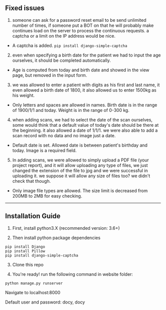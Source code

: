 ## Fixed issues
1. someone can ask for a password reset email to be send unlimited number of times, if someone put a BOT on that he will probably make continues load on the server to process the continuous requests. a captcha or a limit on the IP address would be nice.
* A captcha is added. ```pip install django-simple-captcha```
2. even when specifying a birth date for the patient we had to input the age ourselves, it should be completed automatically.
* Age is computed from today and birth date and showed in the view page, but removed in the input form.
3. we was allowed to enter a patient with digits as his first and last name, it even allowed a birth date of 1800, it also allowed us to enter 1500kg as his weight.
- Only letters and spaces are allowed in names. Birth date is in the range of 1900/1/1 and today. Weight is in the range of 0-300 kg.
4. when adding scans, we had to select the date of the scan ourselves, some would think that a default value of today's date should be there at the beginning. it also allowed a date of 1/1/1. we were also able to add a scan record with no data and no image just a date.
- Default date is set. Allowed date is between patient's birthday and today. Image is a required field.
5. In adding scans, we were allowed to simply upload a PDF file (your project report), and it will allow uploading any type of files, we just changed the extension of the file to jpg and we were successful in uploading it. we suppose it will allow any size of files too? we didn't check that though.
- Only image file types are allowed. The size limit is decreased from 200MB to 2MB for easy checking.
---

## Installation Guide
1) First, install python3.X (recommended version: 3.6+)

2) Then install python package dependencies
```
pip install Django
pip install Pillow
pip install django-simple-captcha
```
3) Clone this repo

4) You're ready! 
run the following command in website folder:
```
python manage.py runserver
```
Navigate to localhost:8000 

Default user and password:
docy, docy

